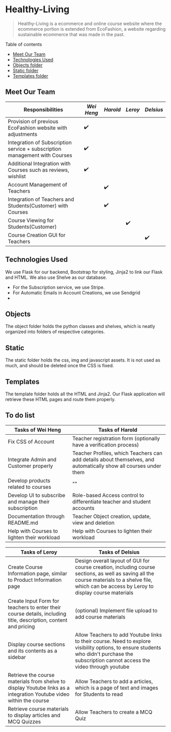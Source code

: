 # Healthy-Living
> Healthy-Living is a ecommerce and online course website where the ecommerce portion is extended from EcoFashion, a website regarding sustainable ecommerce that was made in the past.

Table of contents
 - [Meet Our Team](#Meet-Our-Team)
 - [Technologies Used](#Technologies-Used)
 - [Objects folder](#Objects)
 - [Static folder](#Static)
 - [Templates folder](#Templates)

## Meet Our Team

Responsibilities | *Wei Heng* | *Harold* | *Leroy* | *Delsius*
--- | --- | --- | --- | ---
Provision of previous EcoFashion website with adjustments | ✔️ | | |
Integration of Subscription service + subscription management with Courses | ✔️ | | |
Additional Integration with Courses such as reviews, wishlist | ✔️ | | |
Account Management of Teachers | | ✔️ | |
Integration of Teachers and Students(Customer) with Courses | | ✔️ | |
Course Viewing for Students(Customer) | | | ✔️|
Course Creation GUI for Teachers | | | | ✔️

## Technologies Used
We use Flask for our backend, Bootstrap for styling, Jinja2 to link our Flask and HTML. We also use Shelve as our database.
 - For the Subscription service, we use Stripe.
 - For Automatic Emails in Account Creations, we use Sendgrid
 - 

## Objects
The object folder holds the python classes and shelves, which is neatly organized into folders of respective categories.

## Static
The static folder holds the css, img and javascript assets. It is not used as much, and should be deleted once the CSS is fixed.

## Templates
The template folder holds all the HTML and Jinja2. Our Flask application will retrieve these HTML pages and route them properly.

## To do list
Tasks of Wei Heng | Tasks of Harold 
--- | --- 
Fix CSS of Account | Teacher registration form (optionally have a verification process)
Integrate Admin and Customer properly | Teacher Profiles, which Teachers can add details about themselves, and automatically show all courses under them
Develop products related to courses | ""
Develop UI to subscribe and manage their subscription | Role-based Access control to differentiate teacher and student accounts
Documentation through README.md | Teacher Object creation, update, view and deletion
Help with Courses to lighten their workload | Help with Courses to lighten their workload 

Tasks of Leroy | Tasks of Delsius 
--- | --- 
Create Course Information page, similar to Product Information page | Design overall layout of GUI for course creation, including course sections, as well as saving all the course materials to a shelve file, which can be access by Leroy to display course materials
Create Input Form for teachers to enter their course details, including title, description, content and pricing | (optional) Implement file upload to add course materials
Display course sections and its contents as a sidebar | Allow Teachers to add Youtube links to their course. Need to explore visibility options, to ensure students who didn't purchase the subscription cannot access the video through youtube
Retrieve the course materials from shelve to display Youtube links as a integration Youtube video within the course | Allow Teachers to add a articles, which is a page of text and images for Students to read
Retrieve course materials to display articles and MCQ Quizzes | Allow Teachers to create a MCQ Quiz
